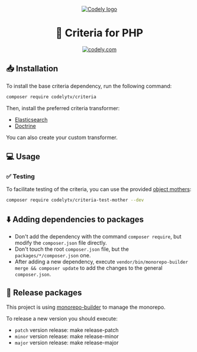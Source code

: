 <p align="center">
  <a href="https://codely.com">
    <picture>
      <source media="(prefers-color-scheme: dark)" srcset="https://codely.com/logo/codely_logo-dark.svg">
      <source media="(prefers-color-scheme: light)" srcset="https://codely.com/logo/codely_logo-light.svg">
      <img alt="Codely logo" src="https://codely.com/logo/codely_logo.svg">
    </picture>
  </a>
</p>

<h1 align="center">
  🎼 Criteria for PHP
</h1>

<p align="center">
    <a href="https://github.com/CodelyTV"><img src="https://img.shields.io/badge/Codely-OS-green.svg?style=flat-square" alt="codely.com"/></a>
</p>

## 📥 Installation

To install the base criteria dependency, run the following command:
```sh
composer require codelytv/criteria
```

Then, install the preferred criteria transformer:
- [Elasticsearch](./packages/criteria-to-elasticsearch)
- [Doctrine](./packages/criteria-to-doctrine)

You can also create your custom transformer.

## 💻 Usage

### ✅ Testing
To facilitate testing of the criteria, you can use the provided [object mothers](https://www.martinfowler.com/bliki/ObjectMother.html):

```sh
composer require codelytv/criteria-test-mother --dev
```
## ⬇️ Adding dependencies to packages

* Don't add the dependency with the command `composer require`, but modify the `composer.json` file directly.
* Don't touch the root `composer.json` file, but the `packages/*/composer.json` one.
* After adding a new dependency, execute `vendor/bin/monorepo-builder merge && composer update` to add the changes to the general `composer.json`.

## 🚀 Release packages

This project is using [monorepo-builder](https://github.com/symplify/monorepo-builder) to manage the monorepo.

To release a new version you should execute:
* `patch` version release: make release-patch
* `minor` version release: make release-minor
* `major` version release: make release-major
